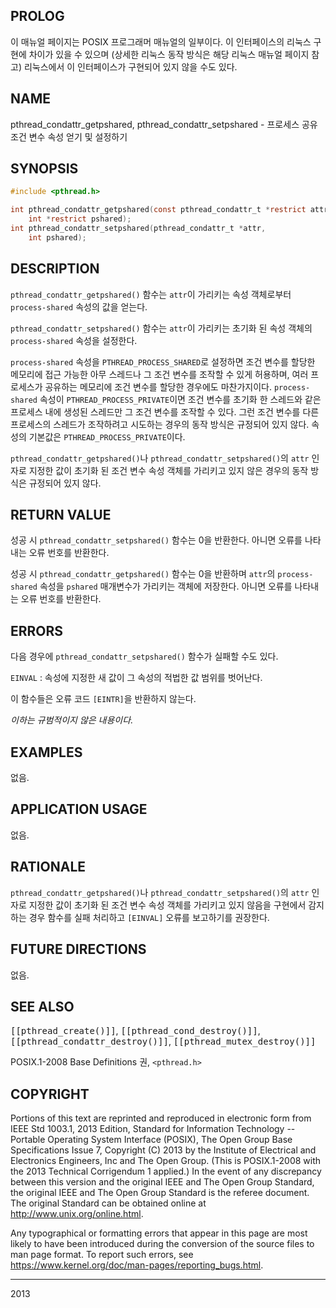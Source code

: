 ## PROLOG

이 매뉴얼 페이지는 POSIX 프로그래머 매뉴얼의 일부이다. 이 인터페이스의 리눅스 구현에 차이가 있을 수 있으며 (상세한 리눅스 동작 방식은 해당 리눅스 매뉴얼 페이지 참고) 리눅스에서 이 인터페이스가 구현되어 있지 않을 수도 있다.

## NAME

pthread_condattr_getpshared, pthread_condattr_setpshared - 프로세스 공유 조건 변수 속성 얻기 및 설정하기

## SYNOPSIS

```c
#include <pthread.h>

int pthread_condattr_getpshared(const pthread_condattr_t *restrict attr,
    int *restrict pshared);
int pthread_condattr_setpshared(pthread_condattr_t *attr,
    int pshared);
```

## DESCRIPTION

`pthread_condattr_getpshared()` 함수는 `attr`이 가리키는 속성 객체로부터 `process-shared` 속성의 값을 얻는다.

`pthread_condattr_setpshared()` 함수는 `attr`이 가리키는 초기화 된 속성 객체의 `process-shared` 속성을 설정한다.

`process-shared` 속성을 `PTHREAD_PROCESS_SHARED`로 설정하면 조건 변수를 할당한 메모리에 접근 가능한 아무 스레드나 그 조건 변수를 조작할 수 있게 허용하며, 여러 프로세스가 공유하는 메모리에 조건 변수를 할당한 경우에도 마찬가지이다. `process-shared` 속성이 `PTHREAD_PROCESS_PRIVATE`이면 조건 변수를 초기화 한 스레드와 같은 프로세스 내에 생성된 스레드만 그 조건 변수를 조작할 수 있다. 그런 조건 변수를 다른 프로세스의 스레드가 조작하려고 시도하는 경우의 동작 방식은 규정되어 있지 않다. 속성의 기본값은 `PTHREAD_PROCESS_PRIVATE`이다.

`pthread_condattr_getpshared()`나 `pthread_condattr_setpshared()`의 `attr` 인자로 지정한 값이 초기화 된 조건 변수 속성 객체를 가리키고 있지 않은 경우의 동작 방식은 규정되어 있지 않다.

## RETURN VALUE

성공 시 `pthread_condattr_setpshared()` 함수는 0을 반환한다. 아니면 오류를 나타내는 오류 번호를 반환한다.

성공 시 `pthread_condattr_getpshared()` 함수는 0을 반환하며 `attr`의 `process-shared` 속성을 `pshared` 매개변수가 가리키는 객체에 저장한다. 아니면 오류를 나타내는 오류 번호를 반환한다.

## ERRORS

다음 경우에 `pthread_condattr_setpshared()` 함수가 실패할 수도 있다.

`EINVAL`
:   속성에 지정한 새 값이 그 속성의 적법한 값 범위를 벗어난다.

이 함수들은 오류 코드 `[EINTR]`을 반환하지 않는다.

*이하는 규범적이지 않은 내용이다.*

## EXAMPLES

없음.

## APPLICATION USAGE

없음.

## RATIONALE

`pthread_condattr_getpshared()`나 `pthread_condattr_setpshared()`의 `attr` 인자로 지정한 값이 초기화 된 조건 변수 속성 객체를 가리키고 있지 않음을 구현에서 감지하는 경우 함수를 실패 처리하고 `[EINVAL]` 오류를 보고하기를 권장한다.

## FUTURE DIRECTIONS

없음.

## SEE ALSO

<tt>[[pthread_create()]]</tt>, <tt>[[pthread_cond_destroy()]]</tt>, <tt>[[pthread_condattr_destroy()]]</tt>, <tt>[[pthread_mutex_destroy()]]</tt>

POSIX.1-2008 Base Definitions 권, `<pthread.h>`

## COPYRIGHT

Portions of this text are reprinted and reproduced in electronic form from IEEE Std 1003.1, 2013 Edition, Standard for Information Technology -- Portable Operating System Interface (POSIX), The Open Group Base Specifications Issue 7, Copyright (C) 2013 by the Institute of Electrical and Electronics Engineers, Inc and The Open Group. (This is POSIX.1-2008 with the 2013 Technical Corrigendum 1 applied.) In the event of any discrepancy between this version and the original IEEE and The Open Group Standard, the original IEEE and The Open Group Standard is the referee document. The original Standard can be obtained online at <http://www.unix.org/online.html>.

Any typographical or formatting errors that appear in this page are most likely to have been introduced during the conversion of the source files to man page format. To report such errors, see <https://www.kernel.org/doc/man-pages/reporting_bugs.html>.

----

2013
